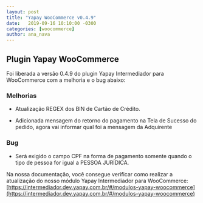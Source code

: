 ```yaml
---
layout: post
title: "Yapay WooCommerce v0.4.9"
date:   2019-09-16 10:10:00 -0300
categories: [woocommerce]
author: ana_nava
---
```


## Plugin Yapay WooCommerce 

Foi liberada a versão 0.4.9 do plugin Yapay Intermediador para WooCommerce com a melhoria e o bug abaixo:

<!-- more -->

### **Melhorias**

* Atualização REGEX dos BIN de Cartão de Crédito.

* Adicionada mensagem do retorno do pagamento na Tela de Sucesso do pedido, agora vai informar qual foi a mensagem da Adquirente


### **Bug**

* Será exigido o campo CPF na forma de pagamento somente quando o tipo de pessoa for igual a PESSOA JURÍDICA.




Na nossa documentação, você consegue verificar como realizar a atualização do nosso módulo Yapay Intermediador para WooCommerce: [https://intermediador.dev.yapay.com.br/#/modulos-yapay-woocommerce](https://intermediador.dev.yapay.com.br/#/modulos-yapay-woocommerce)


